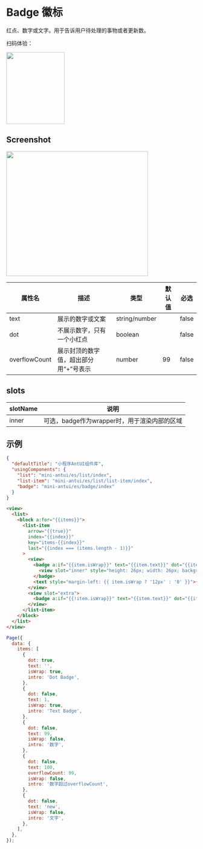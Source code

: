 # Badge 徽标

红点、数字或文字。用于告诉用户待处理的事物或者更新数。

扫码体验：

<img src="https://gw.alipayobjects.com/zos/rmsportal/NQlAfTbzwLneEYbNYNht.jpeg" width="154" height="190" />

## Screenshot

<img src="https://gw.alipayobjects.com/zos/rmsportal/BwmQNfswydxZTGzVMHaf.PNG" width="375" height="330" />

| 属性名 | 描述 | 类型 | 默认值 | 必选 |
|----|----|----|----|----|
| text | 展示的数字或文案 | string/number |  | false |
| dot | 不展示数字，只有一个小红点 | boolean |  | false |
| overflowCount | 展示封顶的数字值，超出部分用“+”号表示 | number | 99 | false |

## slots

|slotName | 说明 |
|----|----|
|inner | 可选，badge作为wrapper时，用于渲染内部的区域 |

## 示例

```json
{
  "defaultTitle": "小程序AntUI组件库",
  "usingComponents": {
    "list": "mini-antui/es/list/index",
    "list-item": "mini-antui/es/list/list-item/index",
    "badge": "mini-antui/es/badge/index"
  }
}
```

```html
<view>
  <list>
    <block a:for="{{items}}">
      <list-item
        arrow="{{true}}"
        index="{{index}}"
        key="items-{{index}}"
        last="{{index === (items.length - 1)}}"
      >
        <view>
          <badge a:if="{{item.isWrap}}" text="{{item.text}}" dot="{{item.dot}}">
            <view slot="inner" style="height: 26px; width: 26px; background-color: #ddd;"></view>
          </badge>
          <text style="margin-left: {{ item.isWrap ? '12px' : '0' }}">{{item.intro}}</text>
        </view>
        <view slot="extra">
          <badge a:if="{{!item.isWrap}}" text="{{item.text}}" dot="{{item.dot}}" overflowCount="{{item.overflowCount}}" /> 
        </view>
      </list-item>
    </block>
  </list>
</view>
```

```javascript
Page({
  data: {
    items: [
      {
        dot: true,
        text: '',
        isWrap: true,
        intro: 'Dot Badge',
      },
      {
        dot: false,
        text: 1,
        isWrap: true,
        intro: 'Text Badge',
      },
      {
        dot: false,
        text: 99,
        isWrap: false,
        intro: '数字',
      },
      {
        dot: false,
        text: 100,
        overflowCount: 99,
        isWrap: false,
        intro: '数字超过overflowCount',
      },
      {
        dot: false,
        text: 'new',
        isWrap: false,
        intro: '文字',
      },
    ],
  },
});
```